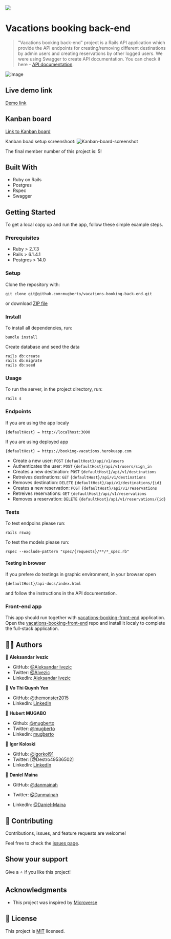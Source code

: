 ![](https://img.shields.io/badge/microverse-blueviolet)

# Vacations booking back-end

> "Vacations booking back-end" project is a Rails API application which provide the API endpoints for creating/removing different destinations by admin users and creating reservations by other logged users. We were using Swagger to create API documentation. You can check it here - [API documentation](https://booking-vacations.herokuapp.com/api-docs/index.html).

![image](https://user-images.githubusercontent.com/63932912/143224920-5cc44446-f6f1-47ee-b737-78e24e5613f7.png)

## Live demo link

[Demo link](https://booking-vacations.herokuapp.com/api-docs/index.html)

## Kanban board

[Link to Kanban board](https://github.com/mugberto/vacations-booking-back-end/projects/1)

Kanban boad setup screenshoot:
![Kanban-board-screenshot](https://user-images.githubusercontent.com/63932912/143473675-9f4385ab-1f78-45df-99f7-724196a39538.png)

The final member number of this project is: 5!



## Built With

- Ruby on Rails
- Postgres
- Rspec
- Swagger


## Getting Started

To get a local copy up and run the app, follow these simple example steps.

### Prerequisites

- Ruby > 2.7.3
- Rails > 6.1.4.1
- Postgres > 14.0

### Setup

Clone the repository with:

```
git clone git@github.com:mugberto/vacations-booking-back-end.git
```
or download [ZIP file](https://github.com/mugberto/vacations-booking-back-end/archive/refs/heads/dev.zip)

### Install
To install all dependencies, run:
```
bundle install
```
Create database and seed the data
```
rails db:create
rails db:migrate
rails db:seed
```
### Usage
To run the server, in the project directory, run:

 ```
 rails s
 ```
 
### Endpoints
If you are using the app localy 
```
{defaultHost} = http://localhost:3000
```
If you are using deployed app
```
{defaultHost} = https://booking-vacations.herokuapp.com
```
- Create a new user: `POST` `{defaultHost}/api/v1/users `
- Authenticates the user: `POST` `{defaultHost}/api/v1/users/sign_in`
- Creates a new destination: `POST` `{defaultHost}/api/v1/destinations`
- Retreives destinations: `GET` `{defaultHost}/api/v1/destinations`
- Removes destination: `DELETE` `{defaultHost}/api/v1/destinations/{id}`
- Creates a new reservation: `POST` `{defaultHost}/api/v1/reservations`
- Retreives reservations: `GET` `{defaultHost}/api/v1/reservations`
- Removes a reservation: `DELETE` `{defaultHost}/api/v1/reservations/{id}`

### Tests

To test endpoins please run:
```
rails rswag
```

To test the models please run:
```
rspec --exclude-pattern "spec/{requests}/**/*_spec.rb"
```

#### Testing in browser
If you prefere do testings in graphic environment, in your browser open 
```
{defaultHost}/api-docs/index.html
```
and follow the instructions in the API documentation. 

### Front-end app

This app should run together with [vacations-booking-front-end](https://github.com/danmainah/vacations-booking-front-end) application. Open the [vacations-booking-front-end](https://github.com/danmainah/vacations-booking-front-end) repo and install it localy to complete the full-stack application.

## 👤👤 Authors

👤 **Aleksandar Ivezic**

- GitHub: [@Aleksandar Ivezic](https://github.com/ShinobiWarior)
- Twitter: [@AIvezic](https://twitter.com/AIvezic)
- LinkedIn: [Aleksandar Ivezic](https://www.linkedin.com/in/aleksandar-ivezic/)

👤 **Vo Thi Quynh Yen**

  - GitHub: [@themonster2015](https://github.com/themonster2015)
  - LinkedIn: [LinkedIn](https://www.linkedin.com/in/jen-vo-89bbb74b/)


👤 **Hubert MUGABO**

  -  Github: [@mugberto](https://github.com/mugberto)
  -  Twitter: [@mugberto](https://twitter.com/mugberto)
  -  Linkedin: [mugberto](https://www.linkedin.com/in/hubert-mugabo-23144b6a/)

👤 **Igor Koloski**

- GitHub: [@igorkol91](https://github.com/igorkol91)
- Twitter: [@Destro49536502]
- LinkedIn: [LinkedIn](https://linkedin.com/in/linkedinhandle)

👤 **Daniel Maina**

- GitHub: [@danmainah](https://github.com/danmainah)

- Twitter: [@Danmainah](https://twitter.com/dan_mainah)

- LinkedIn: [@Daniel-Maina](www.linkedin.com/in/daniel-maina-315a38191)


## 🤝 Contributing

Contributions, issues, and feature requests are welcome!

Feel free to check the [issues page](https://github.com/mugberto/vacations-booking-back-end/issues).

## Show your support

Give a ⭐️ if you like this project!

## Acknowledgments

- This project was inspired by [Microverse](https://www.microverse.org/?grsf=w9rx3c)

## 📝 License

This project is [MIT](https://github.com/ShinobiWarior/hello-rails-back-end/blob/setup/LICENSE) licensed.
